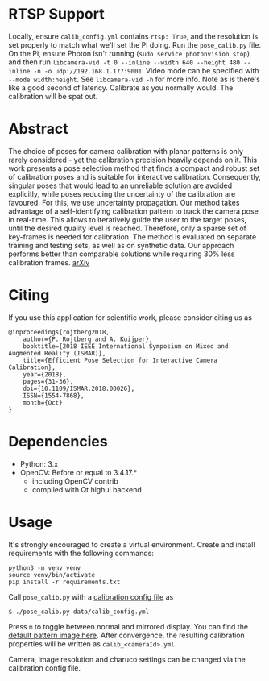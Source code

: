 RTSP Support
============

Locally, ensure `calib_config.yml` contains `rtsp: True`, and the resolution is set properly to match what we'll set the Pi doing. Run the `pose_calib.py` file. On the Pi, ensure Photon isn't running (`sudo service photonvision stop`) and then run `libcamera-vid -t 0 --inline --width 640 --height 480 --inline -n -o udp://192.168.1.177:9001`. Video mode can be specified with `--mode width:height`. See `libcamera-vid -h` for more info. Note as is there's like a good second of latency. Calibrate as you normally would. The calibration will be spat out.

Abstract
========

The choice of poses for camera calibration with planar patterns is only rarely considered - yet the calibration precision heavily depends on it. This work presents a pose selection method that finds a compact and robust set of calibration poses and is suitable for interactive calibration. Consequently, singular poses that would lead to an unreliable solution are avoided explicitly, while poses reducing the uncertainty of the calibration are favoured. For this, we use uncertainty propagation. Our method takes advantage of a self-identifying calibration pattern to track the camera pose in real-time. This allows to iteratively guide the user to the target poses, until the desired quality level is reached. Therefore, only a sparse set of key-frames is needed for calibration. The method is evaluated on separate training and testing sets, as well as on synthetic data. Our approach performs better than comparable solutions while requiring 30% less calibration frames. [arXiv](https://arxiv.org/abs/1907.04096)

Citing
======
If you use this application for scientific work, please consider citing us as
```
@inproceedings{rojtberg2018,
    author={P. Rojtberg and A. Kuijper},
    booktitle={2018 IEEE International Symposium on Mixed and Augmented Reality (ISMAR)},
    title={Efficient Pose Selection for Interactive Camera Calibration},
    year={2018},
    pages={31-36},
    doi={10.1109/ISMAR.2018.00026},
    ISSN={1554-7868},
    month={Oct}
}
```

Dependencies
============
- Python: 3.x
- OpenCV: Before or equal to 3.4.17.*
    - including OpenCV contrib
    - compiled with Qt highui backend

Usage
=====

It's strongly encouraged to create a virtual environment. Create and install requirements with the following commands:

```
python3 -m venv venv
source venv/bin/activate
pip install -r requirements.txt
```

Call `pose_calib.py` with a [calibration config file](data/calib_config.yml) as

```
$ ./pose_calib.py data/calib_config.yml
```

Press `m` to toggle between normal and mirrored display. You can find the [default pattern image here](data/board.png).
After convergence, the resulting calibration properties will be written as `calib_<cameraId>.yml`.

Camera, image resolution and charuco settings can be changed via the calibration config file.
